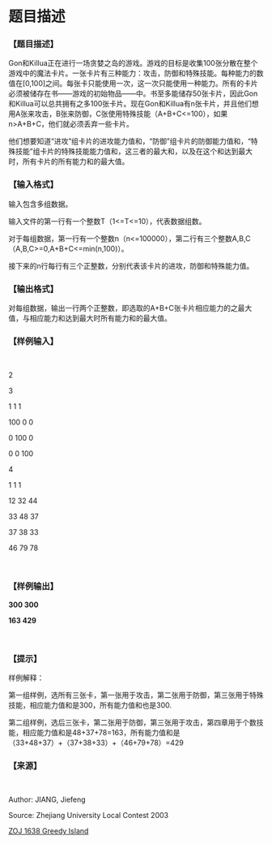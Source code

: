 # 题目描述


<h3>
【题目描述】
</h3>
<p>
Gon和Killua正在进行一场贪婪之岛的游戏。游戏的目标是收集100张分散在整个游戏中的魔法卡片。一张卡片有三种能力：攻击，防御和特殊技能。每种能力的数值在[0,100]之间。每张卡只能使用一次，这一次只能使用一种能力。所有的卡片必须被储存在书——游戏的初始物品——中。书至多能储存50张卡片，因此Gon和Killua可以总共拥有之多100张卡片。现在Gon和Killua有n张卡片，并且他们想用A张来攻击，B张来防御，C张使用特殊技能（A+B+C&lt;=100），如果n&gt;A+B+C，他们就必须丢弃一些卡片。
</p>
<p>
他们想要知道“进攻”组卡片的进攻能力值和，“防御”组卡片的防御能力值和，“特殊技能”组卡片的特殊技能能力值和，这三者的最大和，以及在这个和达到最大时，所有卡片的所有能力和的最大值。
</p>
<h3>
【输入格式】
</h3>
<p>
输入包含多组数据。
</p>
<p>
输入文件的第一行有一个整数T（1&lt;=T&lt;=10），代表数据组数。
</p>
<p>
对于每组数据，第一行有一个整数n（n&lt;=100000），第二行有三个整数A,B,C（A,B,C&gt;=0,A+B+C&lt;=min(n,100)）。
</p>
<p>
接下来的n行每行有三个正整数，分别代表该卡片的进攻，防御和特殊能力值。
</p>
<h3>
【输出格式】
</h3>
<p>
对每组数据，输出一行两个正整数，即选取的A+B+C张卡片相应能力的之最大值，与相应能力和达到最大时所有能力和的最大值。
</p>
<h3>
【样例输入】
</h3>
<p>
<br/>
</p>
<p>
2
</p>
<p>
3
</p>
<p>
1 1 1
</p>
<p>
100 0 0
</p>
<p>
0 100 0
</p>
<p>
0 0 100
</p>
<p>
4
</p>
<p>
1 1 1
</p>
<p>
12 32 44
</p>
<p>
33 48 37
</p>
<p>
37 38 33
</p>
<p>
46 79 78
</p>
<p>
<br/>
</p>
<h3>
【样例输出】
</h3>
<p>
<strong> </strong> 
</p>
<p>
<strong>300 300</strong> 
</p>
<p>
<strong>163 429</strong> 
</p>
<p>
<br/>
</p>
<h3>
【提示】
</h3>
<p>
样例解释：
</p>
<p>
第一组样例，选所有三张卡，第一张用于攻击，第二张用于防御，第三张用于特殊技能，相应能力值和是300，所有能力值和也是300.
</p>
<p>
第二组样例，选后三张卡，第二张用于防御，第三张用于攻击，第四章用于个数技能，相应能力值和是48+37+78=163，所有能力值和是（33+48+37）+（37+38+33）+（46+79+78）=429
</p>
<h3>
【来源】
</h3>
<p>
<br/>
</p>
<p>
Author: JIANG, Jiefeng
</p>
<p>
Source: Zhejiang University Local Contest 2003
</p>
<p>
<a href="http://acm.zju.edu.cn/onlinejudge/showProblem.do?problemCode=1638" target="_blank">ZOJ 1638 Greedy Island</a> 
</p>
<p>
<br/>
</p>
